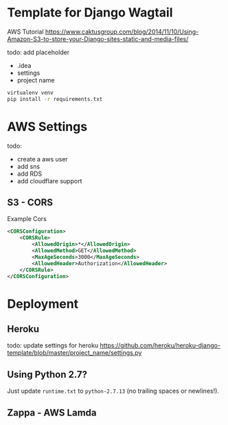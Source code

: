 # Template for Django Wagtail

AWS Tutorial
https://www.caktusgroup.com/blog/2014/11/10/Using-Amazon-S3-to-store-your-Django-sites-static-and-media-files/

todo: add placeholder
* .idea
* settings
* project name

```bash
virtualenv venv
pip install -r requirements.txt 
```

# AWS Settings

todo:
* create a aws user
* add sns
* add RDS
* add cloudflare support

## S3 - CORS

Example Cors

```xml
<CORSConfiguration>
    <CORSRule>
        <AllowedOrigin>*</AllowedOrigin>
        <AllowedMethod>GET</AllowedMethod>
        <MaxAgeSeconds>3000</MaxAgeSeconds>
        <AllowedHeader>Authorization</AllowedHeader>
    </CORSRule>
</CORSConfiguration>
```


# Deployment

## Heroku

todo: update settings for heroku
https://github.com/heroku/heroku-django-template/blob/master/project_name/settings.py

## Using Python 2.7?

Just update `runtime.txt` to `python-2.7.13` (no trailing spaces or newlines!).

## Zappa - AWS Lamda 